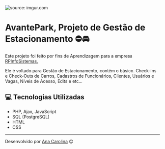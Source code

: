 <div>
  <img src="https://i.imgur.com/JAVtThO.png" title="source: imgur.com" />
</div>


# AvantePark, Projeto de Gestão de Estacionamento ⛔🚘

Este projeto foi feito por fins de Aprendizagem para a empresa <a href="https://www.rpinfo.com.br">RPInfoSistemas.</a>

Ele é voltado para Gestão de Estacionamento, contém o básico.
Check-ins e Check-Outs de Carros, Cadastros de Funcionários,
Clientes, Usuários e Vagas, Níveis de Acesso, Edits e etc...



## 💻 Tecnologias Utilizadas

* PHP, Ajax, JavaScript
* SQL (PostgreSQL)
* HTML
* CSS



---
Desenvolvido por [Ana Carolina](https://gist.github.com/anabananapj) 😊

